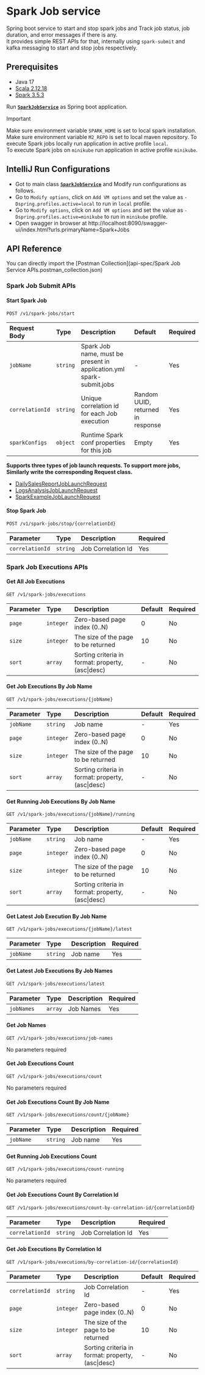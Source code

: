 # Spark Job service
Spring boot service to start and stop spark jobs and Track job status, job duration, and error messages if there is any.  
It provides simple REST APIs for that, internally using `spark-submit` and kafka messaging to start and stop jobs respectively.

## Prerequisites
- Java 17
- [Scala 2.12.18](https://sdkman.io/install/)
- [Spark 3.5.3](https://archive.apache.org/dist/spark/spark-3.5.3/spark-3.5.3-bin-hadoop3.tgz)

Run [**`SparkJobService`**](src/main/java/com/ksoot/spark/SparkJobService.java) as Spring boot application.
> [!IMPORTANT]  
> Make sure environment variable `SPARK_HOME` is set to local spark installation.  
> Make sure environment variable `M2_REPO` is set to local maven repository.
> To execute Spark jobs locally run application in active profile `local`.  
> To execute Spark jobs on `minikube` run application in active profile `minikube`. 

## IntelliJ Run Configurations
* Got to main class [**`SparkJobService`**](src/main/java/com/ksoot/spark/SparkJobService.java) and Modify run
  configurations as follows.
* Go to `Modify options`, click on `Add VM options` and set the value as `-Dspring.profiles.active=local` to run in `local` profile. 
* Go to `Modify options`, click on `Add VM options` and set the value as `-Dspring.profiles.active=minikube` to run in `minikube` profile.
* Open swagger in browser at http://localhost:8090/swagger-ui/index.html?urls.primaryName=Spark+Jobs

## API Reference
You can directly import the [Postman Collection](api-spec/Spark Job Service APIs.postman_collection.json)

### Spark Job Submit APIs

#### Start Spark Job

```http
POST /v1/spark-jobs/start
```

| Request Body | Type | Description | Default                           |Required | 
| :----------- | :--- | :---------- | :----------------------------------| :------- |
| `jobName` | `string` | Spark Job name, must be present in application.yml spark-submit.jobs | -                                 | Yes |
| `correlationId` | `string` | Unique correlation id for each Job execution | Random UUID, returned in response | Yes |
| `sparkConfigs` | `object` | Runtime Spark conf properties for this job | Empty | Yes |

**Supports three types of job launch requests. To support more jobs, Similarly write the corresponding Request class.**
- [DailySalesReportJobLaunchRequest](src/main/java/com/ksoot/spark/dto/DailySalesReportJobLaunchRequest.java)
- [LogsAnalysisJobLaunchRequest](src/main/java/com/ksoot/spark/dto/LogsAnalysisJobLaunchRequest.java)
- [SparkExampleJobLaunchRequest](src/main/java/com/ksoot/spark/dto/SparkExampleJobLaunchRequest.java)



#### Stop Spark Job

```http
POST /v1/spark-jobs/stop/{correlationId}
```

| Parameter | Type | Description | Required |
| :-------- | :--- | :---------- | :------- |
| `correlationId` | `string` | Job Correlation Id | Yes |

### Spark Job Executions APIs

#### Get All Job Executions

```http
GET /v1/spark-jobs/executions
```

| Parameter | Type | Description | Default | Required |
| :-------- | :--- | :---------- | :------ | :------- |
| `page` | `integer` | Zero-based page index (0..N) | 0 | No |
| `size` | `integer` | The size of the page to be returned | 10 | No |
| `sort` | `array` | Sorting criteria in format: property,(asc\|desc) | - | No |

#### Get Job Executions By Job Name

```http
GET /v1/spark-jobs/executions/{jobName}
```

| Parameter | Type | Description | Default | Required |
| :-------- | :--- | :---------- | :------ | :------- |
| `jobName` | `string` | Job name | - | Yes |
| `page` | `integer` | Zero-based page index (0..N) | 0 | No |
| `size` | `integer` | The size of the page to be returned | 10 | No |
| `sort` | `array` | Sorting criteria in format: property,(asc\|desc) | - | No |

#### Get Running Job Executions By Job Name

```http
GET /v1/spark-jobs/executions/{jobName}/running
```

| Parameter | Type | Description | Default | Required |
| :-------- | :--- | :---------- | :------ | :------- |
| `jobName` | `string` | Job name | - | Yes |
| `page` | `integer` | Zero-based page index (0..N) | 0 | No |
| `size` | `integer` | The size of the page to be returned | 10 | No |
| `sort` | `array` | Sorting criteria in format: property,(asc\|desc) | - | No |

#### Get Latest Job Execution By Job Name

```http
GET /v1/spark-jobs/executions/{jobName}/latest
```

| Parameter | Type | Description | Required |
| :-------- | :--- | :---------- | :------- |
| `jobName` | `string` | Job name | Yes |

#### Get Latest Job Executions By Job Names

```http
GET /v1/spark-jobs/executions/latest
```

| Parameter | Type | Description | Required |
| :-------- | :--- | :---------- | :------- |
| `jobNames` | `array` | Job Names | Yes |

#### Get Job Names

```http
GET /v1/spark-jobs/executions/job-names
```
No parameters required

#### Get Job Executions Count

```http
GET /v1/spark-jobs/executions/count
```
No parameters required

#### Get Job Executions Count By Job Name

```http
GET /v1/spark-jobs/executions/count/{jobName}
```

| Parameter | Type | Description | Required |
| :-------- | :--- | :---------- | :------- |
| `jobName` | `string` | Job name | Yes |

#### Get Running Job Executions Count

```http
GET /v1/spark-jobs/executions/count-running
```
No parameters required

#### Get Job Executions Count By Correlation Id

```http
GET /v1/spark-jobs/executions/count-by-correlation-id/{correlationId}
```

| Parameter | Type | Description | Required |
| :-------- | :--- | :---------- | :------- |
| `correlationId` | `string` | Job Correlation Id | Yes |

#### Get Job Executions By Correlation Id

```http
GET /v1/spark-jobs/executions/by-correlation-id/{correlationId}
```

| Parameter | Type | Description | Default | Required |
| :-------- | :--- | :---------- | :------ | :------- |
| `correlationId` | `string` | Job Correlation Id | - | Yes |
| `page` | `integer` | Zero-based page index (0..N) | 0 | No |
| `size` | `integer` | The size of the page to be returned | 10 | No |
| `sort` | `array` | Sorting criteria in format: property,(asc\|desc) | - | No |
